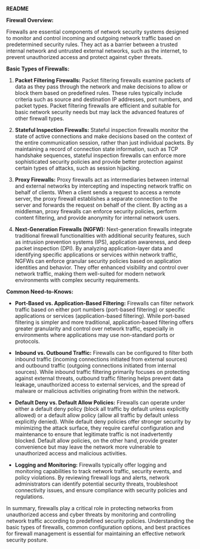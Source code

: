**README**

**Firewall Overview:**

Firewalls are essential components of network security systems designed to monitor and control incoming and outgoing network traffic based on predetermined security rules. They act as a barrier between a trusted internal network and untrusted external networks, such as the internet, to prevent unauthorized access and protect against cyber threats.

**Basic Types of Firewalls:**

1. **Packet Filtering Firewalls:** Packet filtering firewalls examine packets of data as they pass through the network and make decisions to allow or block them based on predefined rules. These rules typically include criteria such as source and destination IP addresses, port numbers, and packet types. Packet filtering firewalls are efficient and suitable for basic network security needs but may lack the advanced features of other firewall types.

2. **Stateful Inspection Firewalls:** Stateful inspection firewalls monitor the state of active connections and make decisions based on the context of the entire communication session, rather than just individual packets. By maintaining a record of connection state information, such as TCP handshake sequences, stateful inspection firewalls can enforce more sophisticated security policies and provide better protection against certain types of attacks, such as session hijacking.

3. **Proxy Firewalls:** Proxy firewalls act as intermediaries between internal and external networks by intercepting and inspecting network traffic on behalf of clients. When a client sends a request to access a remote server, the proxy firewall establishes a separate connection to the server and forwards the request on behalf of the client. By acting as a middleman, proxy firewalls can enforce security policies, perform content filtering, and provide anonymity for internal network users.

4. **Next-Generation Firewalls (NGFW):** Next-generation firewalls integrate traditional firewall functionalities with additional security features, such as intrusion prevention systems (IPS), application awareness, and deep packet inspection (DPI). By analyzing application-layer data and identifying specific applications or services within network traffic, NGFWs can enforce granular security policies based on application identities and behavior. They offer enhanced visibility and control over network traffic, making them well-suited for modern network environments with complex security requirements.

**Common Need-to-Knows:**

- **Port-Based vs. Application-Based Filtering:** Firewalls can filter network traffic based on either port numbers (port-based filtering) or specific applications or services (application-based filtering). While port-based filtering is simpler and more traditional, application-based filtering offers greater granularity and control over network traffic, especially in environments where applications may use non-standard ports or protocols.

- **Inbound vs. Outbound Traffic:** Firewalls can be configured to filter both inbound traffic (incoming connections initiated from external sources) and outbound traffic (outgoing connections initiated from internal sources). While inbound traffic filtering primarily focuses on protecting against external threats, outbound traffic filtering helps prevent data leakage, unauthorized access to external services, and the spread of malware or malicious activities originating from within the network.

- **Default Deny vs. Default Allow Policies:** Firewalls can operate under either a default deny policy (block all traffic by default unless explicitly allowed) or a default allow policy (allow all traffic by default unless explicitly denied). While default deny policies offer stronger security by minimizing the attack surface, they require careful configuration and maintenance to ensure that legitimate traffic is not inadvertently blocked. Default allow policies, on the other hand, provide greater convenience but may leave the network more vulnerable to unauthorized access and malicious activities.

- **Logging and Monitoring:** Firewalls typically offer logging and monitoring capabilities to track network traffic, security events, and policy violations. By reviewing firewall logs and alerts, network administrators can identify potential security threats, troubleshoot connectivity issues, and ensure compliance with security policies and regulations.

In summary, firewalls play a critical role in protecting networks from unauthorized access and cyber threats by monitoring and controlling network traffic according to predefined security policies. Understanding the basic types of firewalls, common configuration options, and best practices for firewall management is essential for maintaining an effective network security posture.

